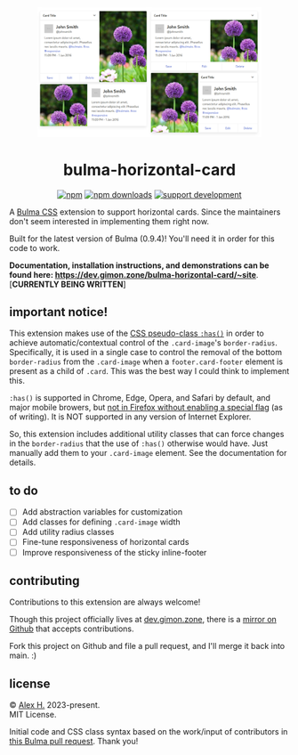 <div align="center">
<img src="hugo/static/hcard.png" style="max-width: 80%;">
<h1>bulma-horizontal-card</h1>
<p> <a href="https://www.npmjs.com/package/@telophase/bulma-horizontal-card"><img src="https://img.shields.io/npm/v/@telophase/bulma-horizontal-card" alt="npm"></a>
<a href="https://www.npmjs.com/package/@telophase/bulma-horizontal-card"><img src="https://img.shields.io/npm/dw/@telophase/bulma-horizontal-card" alt="npm downloads"></a> <a href="https://ko-fi.com/gimon"><img src="https://img.shields.io/static/v1?label=support&amp;color=blueviolet&amp;message=@%20ko-fi&amp;logo=ko-fi" alt="support development"></a></p>
<p>
</div>

A [Bulma CSS](https://github.com/jgthms/bulma) extension to support horizontal cards. Since the maintainers don't seem interested in implementing them right now.

Built for the latest version of Bulma (0.9.4)! You'll need it in order for this code to work.

**Documentation, installation instructions, and demonstrations can be found here: https://dev.gimon.zone/bulma-horizontal-card/~site**. [**CURRENTLY BEING WRITTEN**]


## important notice!
This extension makes use of the [CSS pseudo-class `:has()`](https://developer.mozilla.org/en-US/docs/Web/CSS/:has) in order to achieve automatic/contextual control of the `.card-image`'s `border-radius`. Specifically, it is used in a single case to control the removal of the bottom `border-radius` from the `.card-image` when a `footer.card-footer` element is present as a child of `.card`. This was the best way I could think to implement this.

`:has()` is supported in Chrome, Edge, Opera, and Safari by default, and major mobile browers, but [not in Firefox without enabling a special flag](https://caniuse.com/css-has) (as of writing). It is NOT supported in any version of Internet Explorer.

So, this extension includes additional utility classes that can force changes in the `border-radius` that the use of `:has()` otherwise would have. Just manually add them to your `.card-image` element. See the documentation for details.


## to do
- [ ] Add abstraction variables for customization
- [ ] Add classes for defining `.card-image` width
- [ ] Add utility radius classes
- [ ] Fine-tune responsiveness of horizontal cards
- [ ] Improve responsiveness of the sticky inline-footer

## contributing
Contributions to this extension are always welcome!

Though this project officially lives at [dev.gimon.zone](https://dev.gimon.zone/bulma-horizontal-card/~files), there is a [mirror on Github](https://github.com/telophase/bulma-horizontal-card) that accepts contributions. 

Fork this project on Github and file a pull request, and I'll merge it back into main. :)

## license
&#169; [Alex H.](https://gimon.zone) 2023-present.<br>
MIT License.

Initial code and CSS class syntax based on the work/input of contributors in [this Bulma pull request](https://github.com/jgthms/bulma/pull/1596). Thank you!

